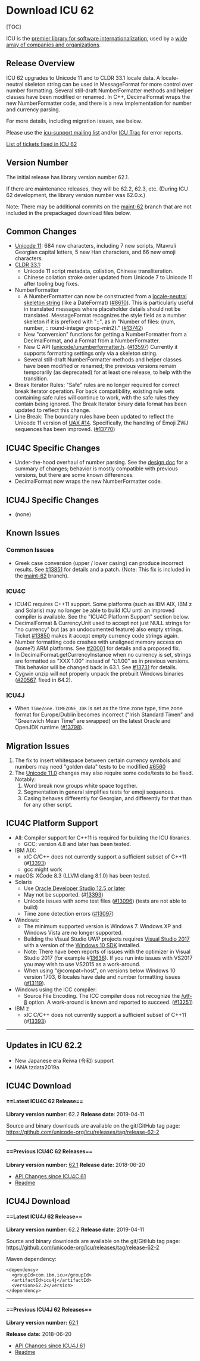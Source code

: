 # Download ICU 62

[TOC]

ICU is the [premier library for software
internationalization](http://site.icu-project.org/#TOC-What-is-ICU-), used by a
[wide array of companies and organizations](../home/index.md).

## Release Overview

ICU 62 upgrades to Unicode 11 and to CLDR 33.1 locale data. A locale-neutral
skeleton string can be used in MessageFormat for more control over number
formatting. Several still-draft NumberFormatter methods and helper classes have
been modified or renamed. In C++, DecimalFormat wraps the new NumberFormatter
code, and there is a new implementation for number and currency parsing.

For more details, including migration issues, see below.

Please use the [icu-support mailing list](../contacts.md) and/or [ICU
Trac](http://bugs.icu-project.org/trac/newticket) for error reports.

[List of tickets fixed in ICU
62](http://bugs.icu-project.org/trac/query?status=closed&resolution=fixed&resolution=fixedbyotherticket&milestone=62.1&group=component&max=999&col=id&col=summary&col=resolution&col=milestone&col=status&col=owner&col=type&col=priority&col=project&col=weeks&order=priority)

## Version Number

The initial release has library version number 62.1.

If there are maintenance releases, they will be 62.2, 62.3, etc. (During ICU 62
development, the library version number was 62.0.x.)

Note: There may be additional commits on the
[maint-62](https://github.com/unicode-org/icu/tree/maint/maint-62) branch that
are not included in the prepackaged download files below.

## Common Changes

*   [Unicode
    11](http://blog.unicode.org/2018/06/announcing-unicode-standard-version-110.html):
    684 new characters, including 7 new scripts, Mtavruli Georgian capital
    letters, 5 new Han characters, and 66 new emoji characters.
*   [CLDR 33.1](http://cldr.unicode.org/index/downloads/cldr-33-1):
    *   Unicode 11 script metadata, collation, Chinese transliteration.
    *   Chinese collation stroke order updated from Unicode 7 to Unicode 11
        after tooling bug fixes.
*   NumberFormatter
    *   A NumberFormatter can now be constructed from a [locale-neutral skeleton
        string](https://docs.google.com/document/d/e/2PACX-1vSFL8vmOQK5jEDNW5I5qD_nAPnZsfkDSaBBUxm_x7R0m4179dYE5e5fGSxB4Dr39PkRjbPbjHto9mD0/pub)
        (like a DateFormat)
        ([#8610](http://bugs.icu-project.org/trac/ticket/8610)). This is
        particularly useful in translated messages where placeholder details
        should not be translated. MessageFormat recognizes the style field as a
        number skeleton if it is prefixed with "::", as in "Number of files:
        {num, number, :: round-integer group-min2}."
        ([#13742](http://bugs.icu-project.org/trac/ticket/13742))
    *   New "conversion" functions for getting a NumberFormatter from a
        DecimalFormat, and a Format from a NumberFormatter.
    *   New C API
        ([unicode/unumberformatter.h](http://icu-project.org/apiref/icu4c/unumberformatter_8h.html).
        ([#13597](http://bugs.icu-project.org/trac/ticket/13597)) Currently it
        supports formatting settings only via a skeleton string.
    *   Several still-draft NumberFormatter methods and helper classes have been
        modified or renamed; the previous versions remain temporarily (as
        deprecated) for at least one release, to help with the transition.
*   Break Iterator Rules: "Safe" rules are no longer required for correct break
    iterator operation. For back compatibility, existing rule sets containing
    safe rules will continue to work, with the safe rules they contain being
    ignored. The Break Iterator binary data format has been updated to reflect
    this change.
*   Line Break: The boundary rules have been updated to reflect the Unicode 11
    version of [UAX #14](https://www.unicode.org/reports/tr14/). Specifically,
    the handling of Emoji ZWJ sequences has been improved.
    ([#13770](https://unicode-org.atlassian.net/browse/ICU-13770))

## ICU4C Specific Changes

*   Under-the-hood overhaul of number parsing. See the [design
    doc](https://docs.google.com/document/d/e/2PACX-1vRGRHf7Ga80UzrPxuqXUq67PR0491I7FFp2Ha7MbJaNy-WVLKWwJS_EMsS-7AraivDVsSAQ1aNyWC-L/pub)
    for a summary of changes; behavior is mostly compatible with previous
    versions, but there are some known differences.
*   DecimalFormat now wraps the new NumberFormatter code.

## ICU4J Specific Changes

*   (none)

## Known Issues

### Common Issues

*   Greek case conversion (upper / lower casing) can produce incorrect results.
    See [#13851](https://ssl.icu-project.org/trac/ticket/13851) for details and
    a patch. (Note: This fix is included in the
    [maint-62](https://github.com/unicode-org/icu/tree/maint/maint-62) branch).

### ICU4C

*   ICU4C requires C++11 support. Some platforms (such as IBM AIX, IBM z and
    Solaris) may no longer be able to build ICU until an improved compiler is
    available. See the "ICU4C Platform Support" section below.
*   DecimalFormat & CurrencyUnit used to accept not just NULL strings for "no
    currency" but (as an undocumented feature) also empty strings. Ticket
    [#13850](https://unicode-org.atlassian.net/browse/ICU-13850) makes it accept
    empty currency code strings again.
*   Number formatting code crashes with unaligned memory access on (some?) ARM
    platforms. See [#20001](https://unicode-org.atlassian.net/browse/ICU-20001)
    for details and a proposed fix.
*   In DecimalFormat.getCurrencyInstance when no currency is set, strings are
    formatted as "XXX 1.00" instead of "¤1.00" as in previous versions. This
    behavior will be changed back in 63.1. See
    [#13731](https://unicode-org.atlassian.net/browse/ICU-13731) for details.
*   Cygwin unzip will not properly unpack the prebuilt Windows binaries
    ([#20567](https://unicode-org.atlassian.net/browse/ICU-20567), fixed in
    64.2).

### ICU4J

*   When `TimeZone.TIMEZONE_JDK` is set as the time zone type, time zone format
    for Europe/Dublin becomes incorrect ("Irish Standard Timen" and "Greenwich
    Mean Time" are swapped) on the latest Oracle and OpenJDK runtime
    ([#13798](http://bugs.icu-project.org/trac/ticket/13798)).

## Migration Issues

1.  The fix to insert whitespace between certain currency symbols and numbers
    may need "golden data" tests to be modified
    [#6560](http://bugs.icu-project.org/trac/ticket/6560)
2.  The [Unicode 11.0](http://www.unicode.org/versions/Unicode11.0.0/#Migration)
    changes may also require some code/tests to be fixed. Notably:
    1.  Word break now groups white space together.
    2.  Segmentation in general simplifies tests for emoji sequences.
    3.  Casing behaves differently for Georgian, and differently for that than
        for any other script.

## ICU4C Platform Support

*   All: Compiler support for C++11 is required for building the ICU libraries.
    *   GCC: version 4.8 and later has been tested.
*   IBM AIX:
    *   xlC C/C++ does not currently support a sufficient subset of C++11
        (#[13393](https://ssl.icu-project.org/trac/ticket/13393))
    *   gcc might work
*   macOS: XCode 8.3 (LLVM clang 8.1.0) has been tested.
*   Solaris
    *   Use [Oracle Developer Studio 12.5 or
        later](https://blogs.oracle.com//solaris/entry/oracle_developer_studio_12_5)
    *   May not be supported.
        (#[13393](https://ssl.icu-project.org/trac/ticket/13393))
    *   Unicode issues with some test files
        ([#13096](http://bugs.icu-project.org/trac/ticket/13096)) (tests are not
        able to build)
    *   Time zone detection errors
        ([#13097](http://bugs.icu-project.org/trac/ticket/13097))
*   Windows:
    *   The minimum supported version is Windows 7. Windows XP and Windows Vista
        are no longer supported.
    *   Building the Visual Studio UWP projects requires [Visual Studio
        2017](https://www.visualstudio.com/downloads/) with a version of the
        [Windows 10 SDK](https://developer.microsoft.com/windows/downloads)
        installed.
    *   Note: There have been reports of issues with the optimizer in Visual
        Studio 2017 (for example
        #[13636](http://bugs.icu-project.org/trac/ticket/13636)). If you run
        into issues with VS2017 you may wish to use VS2015 as a work-around.
    *   When using "@compat=host", on versions below Windows 10 version 1703, 6
        locales have date and number formatting issues
        ([#13119](http://bugs.icu-project.org/trac/ticket/13119)).
*   Windows using the ICC compiler:
    *   Source File Encoding. The ICC compiler does not recognize the
        [/utf-8](https://software.intel.com/en-us/forums/intel-c-compiler/topic/733662)
        option. A work-around is known and reported to succeed.
        ([#13251](http://bugs.icu-project.org/trac/ticket/13251))
*   IBM z
    *   xlC C/C++ does not currently support a sufficient subset of C++11
        (#[13393](https://ssl.icu-project.org/trac/ticket/13393))

---

## Updates in ICU 62.2

*   New Japanese era Reiwa (令和) support
*   IANA tzdata2019a

## ICU4C Download

#### ==Latest ICU4C 62 Release==

**Library version number**: 62.2
**Release date**: 2019-04-11

Source and binary downloads are available on the git/GitHub tag page:
<https://github.com/unicode-org/icu/releases/tag/release-62-2>

---

#### ==Previous ICU4C 62 Releases==

**Library version number:**
[62.1](https://github.com/unicode-org/icu/releases/tag/release-62-1)
**Release date:** 2018-06-20

*   [API Changes since ICU4C
    61](http://source.icu-project.org/repos/icu/tags/release-62-1/icu4c/APIChangeReport.html)
*   [Readme](http://www.icu-project.org/repos/icu/tags/release-62-1/icu4c/readme.html)

## ICU4J Download

#### ==Latest ICU4J 62 Release==

**Library version number**: 62.2
**Release date**: 2019-04-11

Source and binary downloads are available on the git/GitHub tag page:
<https://github.com/unicode-org/icu/releases/tag/release-62-2>

Maven dependency:

```none
<dependency>
  <groupId>com.ibm.icu</groupId>
  <artifactId>icu4j</artifactId>
  <version>62.2</version>
</dependency>
```

---

#### ==Previous ICU4J 62 Releases==

**Library version number:**
[62.1](https://github.com/unicode-org/icu/releases/tag/release-62-1)

**Release date:** 2018-06-20

*   [API Changes since ICU4J
    61](http://source.icu-project.org/repos/icu/tags/release-62-1/icu4j/APIChangeReport.html)
*   [Readme](http://www.icu-project.org/repos/icu/tags/release-62-1/icu4j/readme.html)
